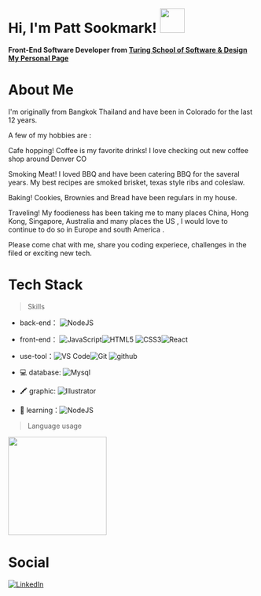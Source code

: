 # Hi, I'm Patt Sookmark! <img src="https://media.giphy.com/media/W0LESI95kopP6EEtiJ/giphy.gif" width="50">
<b>Front-End Software Developer from <a href="https://turing.edu/">Turing School of Software & Design</a>
[My Personal Page]('https://pattpjy.github.io/my-coding-journey')
</b>


# About Me

I'm originally from Bangkok Thailand and have been in Colorado for the last 12 years. 

A few of my hobbies are :

Cafe hopping! Coffee is my favorite drinks! I love checking out new coffee shop around Denver CO

Smoking Meat! I loved BBQ and have been catering BBQ for the saveral years. My best recipes are smoked brisket, texas style ribs and coleslaw.

Baking! Cookies, Brownies and Bread have been regulars in my house. 

Traveling! My foodieness has been taking me to many places China, Hong Kong, Singapore, Australia and many places the US , I would love to continue to do so in Europe and south America . 

Please come chat with me, share you coding experiece, challenges in the filed or exciting new tech. 

# Tech Stack

> Skills

- back-end： ![NodeJS](https://img.shields.io/badge/-NodeJS-gray?style=flat-circle&logo=nodedotjs)

- front-end： ![JavaScript](https://img.shields.io/badge/-JavaScript-white?style=flat-circle&logo=javascript)![HTML5](https://img.shields.io/badge/-HTML5-lightblue?style=flat-circle&logo=html5) ![CSS3](https://img.shields.io/badge/-CSS3-yellow?style=flat-circle&logo=css3)![React](https://img.shields.io/badge/-React-lightgray?style=flat-circle&logo=React)

- use-tool：![VS Code](https://img.shields.io/badge/-VSCode-blue?style=flat-circle&logo=VSCode)![Git](https://img.shields.io/badge/-Git-yellow?style=flat-circle&logo=git) ![github](https://img.shields.io/badge/GitHub-white?style=flat-circle&logo=github&logoColor=blue)

- 💻 database: ![Mysql](https://img.shields.io/badge/-Mysql-white?style=flat-circle&logo=mysql)

- 🖍 graphic: ![Illustrator](https://img.shields.io/badge/-Illustrator-white?style=flat-circle&logo=adobeillustrator)

- 🌱 learning：![NodeJS](https://img.shields.io/badge/-NodeJS-gray?style=flat-circle&logo=nodedotjs)
  

> Language usage
<div align="left">
    <img height="200px" src="https://github-readme-stats.vercel.app/api/top-langs/?username=pattpjy&layout=compact"/>
</div>


# Social

[![LinkedIn](https://img.shields.io/badge/LinkedIn-0077B5??style=social&logo=linkedin&logoColor=white)](https://www.linkedin.com/in/pattsookmark/)

